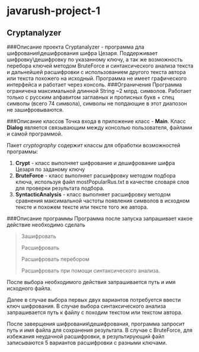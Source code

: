 # javarush-project-1
## Cryptanalyzer
###Описание проекта
Cryptanalyzer - программа дла шифрования\дешифрования шифра Цезаря. Поддерживает шифровку\дешифровку по указанному ключу, а так же возможность перебора ключей методом BruteForce и синтаксического анализа текста и дальнейшей расшифровки с использованием другого текста автора или текста похожего на исходный.
Программа не имеет графического интерфейса и работает через консоль.
###Ограничения
Программа ограничена максимальной длинной String ~2 млрд. символов. Работает только с русским алфавитом заглавных и прописных букв + спец символы (всего 74 символа), символы не попдающие в этот диапозон не зашифровываются.

###Описание классов
Точка входа в приложение класс - **Main**.
Класс **Dialog** является связывающим между консолью пользователя, файлами и
самой программой.

Пакет *cryptography* содержит классы для обработки возможностей программы:
1. **Crypt** - класс выполняет шифрование и дешифрование шифра Цезаря по заданому ключу
2. **BruteForce** - класс выполняет расшифровку методом подбора ключа, используя файл mostPopularRus.txt в качестве словаря слов для проверки результата подбора.
3. **SyntacticAnalysis** - класс выполняет расшифровку методом сравнения максимальной частоты появления символов в исходном тексте и похожем тексте или тексте того же автора.

###Описание программы
Программа после запуска запрашивает какое действие необходимо сделать 
>Зашифровать
>  
>Расшифровать
>
> Расшифровать перебором
> 
> Расшифровать при помощи синтаксического анализа.

После выбора необходимого действия запрашивается путь и имя исходного файла.

Далее в случае выбора первых двух вариантов потребуется ввести ключ шифрования.
В случае выбора синтаксического анализа запрашивается путь к файлу с походим текстом или текстом автора.

После заверщения шифрования\дешифрования, программа запросит путь и имя файла для сохранения результата.
В случае с BruteForce, для избежания неудачной расшифровки, в результирующий файл записываются 5 вариантов расшифровки с разными ключами.
